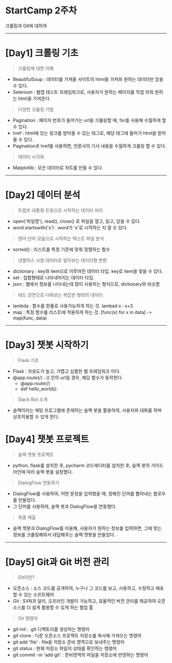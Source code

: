 # StartCamp 2주차
크롤링과 Git에 대하여

---

# [Day1] 크롤링 기초
> 크롤링에 대한 이해
* BeautifulSoup : 데이터를 가져올 사이트의 html을 가져와 원하는 데이터만 얻을 수 있다.
* Selenium : 웹앱 테스트 프레임워크로, 사용자가 원하는 페이지를 직접 띄워 원하는 html을 가져온다.
> 다양한 크롤링 기법
* Pagination : 페이지 번호가 들어가는 url을 크롤링할 때, for를 사용해 수월하게 할 수 있다.
* href : html에 있는 링크를 받아올 수 있는 태그로, 해당 태그에 들어가 html을 받아올 수 있다.
* Pagination과 href를 사용하면, 언론사의 기사 내용을 수월하게 크롤링 할 수 있다.
> 데이터 시각화
* Matplotlib : 모은 데이터로 차트를 만들 수 있다.

---

# [Day2] 데이터 분석
> 트럼프 대통령 트윗으로 시작하는 데이터 처리
* open('파일명'), read(), close() 로 파일을 열고, 읽고, 닫을 수 있다.
* word.startswith('s') : word가 's'로 시작하는 지 알 수 있다.
> 영어 단어 모음으로 시작하는 텍스트 파일 분석
* sorted() : 리스트를 특정 기준에 맞춰 정렬하는 함수
> 넷플릭스 시청 데이터로 알아보는 데이터형 변환
* dictionary : key와 item으로 이루어진 데이터 타입. key로 item을 찾을 수 있다.
* set : 집합형태로 나타내어지는 데이터 타입.
* json : 웹에서 정보를 나타내는데 많이 사용하는 형식으로, dictionary와 비슷함
> 테드 강연으로 다뤄보는 복잡한 형태의 데이터
* lambda : 함수를 한줄로 사용가능하게 하는 것. lambad x : x+3
* map : 특정 함수를 리스트에 적용하게 하는 것. [func(x) for x in data] -> map(func, data)

---

# [Day3] 챗봇 시작하기
> Flask 기초
* Flask : 자유도가 높고, 가볍고 심플한 웹 프레임워크 이다.
* @app.route(/) : () 안의 url일 경우, 해당 함수가 동작한다.
    * @app.route(/)
    * def hello_world():
> Slack Bot 소개
* 슬랙이라는 채팅 프로그램에 존재하는 슬랙 봇을 활용하여, 사용자와 대화를 하며 상호작용할 수 있게 한다.

# [Day4] 챗봇 프로젝트
> 슬랙 챗봇 프로젝트
* python, flask를 설치한 후, pycharm 코드에디터를 설치한 후, 슬랙 봇의 가이드라인에 따라
    슬랙 봇을 설정했다.
> DialogFlow 연동하기
* DialogFlow를 사용하여, 어떤 문장을 입력했을 때, 정해진 단어를 뽑아내는 플로우를 만들었다.
* 그 단어를 사용하여, 슬랙 봇과 DialogFlow을 연동했다.
> 최종 제출
* 슬랙 챗봇과 DialogFlow를 이용해, 사용자가 원하는 정보를 입력하면, 그에 맞는 정보를 크롤링해와서 대답해주는 슬랙 챗봇을 만들었다.

---

# [Day5] Git과 Git 버전 관리
> Git이란?
* 오픈소스 : 소스 코드를 공개하여, 누구나 그 코드를 보고, 사용하고, 수정하고 배포할 수 있는 소프트웨어
* Git : SVN과 달리, 오프라인 개발이 가능하고, 효율적인 버전 관리를 제공하여 오픈소스를 더 쉽게 활용할 수 있게 하는 협업 툴
> Git 명령어
* git init : .git 디렉토리를 생성하는 명령어
* git clone : 다른 오픈소스 프로젝트 저장소를 복사해 가져오는 명령어
* git add 'file' : file을 저장소 준비 영역으로 보내주는 명령어
* git status : 현재 저장소 파일의 상태를 확인하는 명령어
* git commit -m 'add git' : 준비영역의 파일을 저장소에 반영하는 명령어
 
